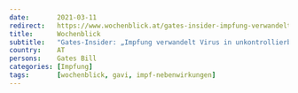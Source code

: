 ```yaml
---
date:       2021-03-11
redirect:   https://www.wochenblick.at/gates-insider-impfung-verwandelt-virus-in-unkontrollierbares-monster/
title:      Wochenblick
subtitle:   "Gates-Insider: „Impfung verwandelt Virus in unkontrollierbares Monster!“"
country:    AT
persons:    Gates Bill
categories: [Impfung]
tags:       [wochenblick, gavi, impf-nebenwirkungen]
---
```

